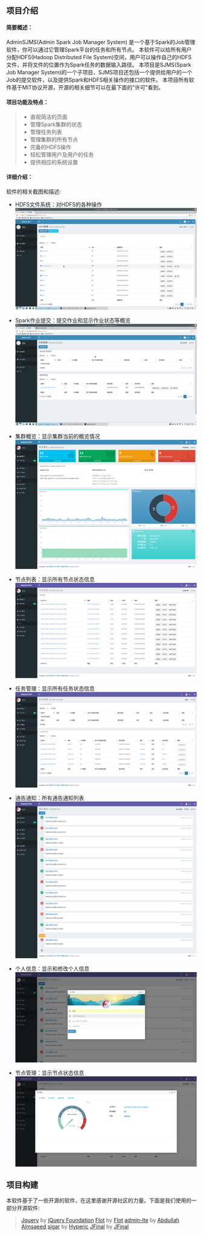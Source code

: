 ## 项目介绍
#### 简要概述：
AdminSJMS(Admin Spark Job Manager System) 是一个基于Spark的Job管理软件，你可以通过它管理Spark平台的任务和所有节点。
本软件可以给所有用户分配HDFS(Hadoop Distributed File System)空间，用户可以操作自己的HDFS文件，并将文件的位置作为Spark任务的数据输入路径。
本项目是SJMS(Spark Job Manager System)的一个子项目，SJMS项目还包括一个提供给用户的一个Job的提交软件，以及提供Spark和HDFS相关操作的接口的软件。
本项目所有软件基于MIT协议开源，开源的相关细节可以在最下面的"许可"看到。

#### 项目功能及特点：
>* 直观简洁的页面
>* 管理Spark集群的状态
>* 管理任务列表
>* 管理集群的所有节点
>* 完备的HDFS操作
>* 轻松管理用户及用户的任务
>* 提供相应的系统设置

#### 详细介绍：
软件的相关截图和描述:
* HDFS文件系统：对HDFS的各种操作
![cmd-markdown-logo](image/hdfs.png)
* Spark作业提交：提交作业和显示作业状态等概览
![cmd-markdown-logo](image/submit.png)
* 集群概览：显示集群当前的概览情况
![cmd-markdown-logo](image/screenshot001.png)

* 节点列表：显示所有节点状态信息
![cmd-markdown-logo](image/screenshot002.png)

* 任务管理：显示所有任务状态信息
![cmd-markdown-logo](image/screenshot003.png)

* 通告通知：所有通告通知列表
![cmd-markdown-logo](image/screenshot004.png)

* 个人信息：显示和修改个人信息
![cmd-markdown-logo](image/screenshot005.png)

* 节点管理：显示节点状态信息
![cmd-markdown-logo](image/screenshot006.png)

## 项目构建

本软件基于了一些开源的软件，在这里感谢开源社区的力量。下面是我们使用的一部分开源软件:

> [Jquery](https://github.com/jquery/jquery) by [jQuery Foundation](https://github.com/jquery)
> [Flot](https://github.com/flot/flot) by [Flot](https://github.com/flot)
> [admin-lte](https://github.com/almasaeed2010/AdminLTE) by [Abdullah Almsaeed](https://github.com/almasaeed2010)
> [sigar](https://github.com/hyperic/sigar) by [Hyperic](https://github.com/hyperic)
> [JFinal](https://git.oschina.net/jfinal/jfinal) by [JFinal](https://git.oschina.net/jfinal)
